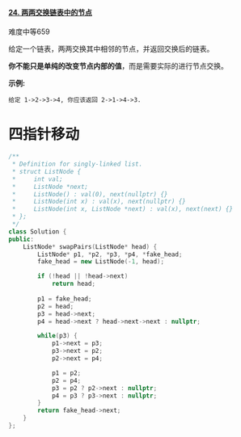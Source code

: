 #### [24. 两两交换链表中的节点](https://leetcode-cn.com/problems/swap-nodes-in-pairs/)

难度中等659

给定一个链表，两两交换其中相邻的节点，并返回交换后的链表。

**你不能只是单纯的改变节点内部的值**，而是需要实际的进行节点交换。

 

**示例:**

```
给定 1->2->3->4, 你应该返回 2->1->4->3.
```



# 四指针移动

```c++
/**
 * Definition for singly-linked list.
 * struct ListNode {
 *     int val;
 *     ListNode *next;
 *     ListNode() : val(0), next(nullptr) {}
 *     ListNode(int x) : val(x), next(nullptr) {}
 *     ListNode(int x, ListNode *next) : val(x), next(next) {}
 * };
 */
class Solution {
public:
    ListNode* swapPairs(ListNode* head) {
        ListNode* p1, *p2, *p3, *p4, *fake_head;
        fake_head = new ListNode(-1, head);

        if (!head || !head->next)
            return head;
        
        p1 = fake_head;
        p2 = head;
        p3 = head->next;
        p4 = head->next ? head->next->next : nullptr;

        while(p3) {
            p1->next = p3;
            p3->next = p2;
            p2->next = p4;

            p1 = p2;
            p2 = p4;
            p3 = p2 ? p2->next : nullptr;
            p4 = p3 ? p3->next : nullptr;
        }
        return fake_head->next;
    }
};
```

